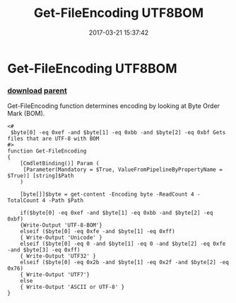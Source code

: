 ﻿---
pid:            6811
parent:         6810
children:       
poster:         Robert
title:          Get-FileEncoding UTF8BOM
date:           2017-03-21 15:37:42
description:    Get-FileEncoding function determines encoding by looking at Byte Order Mark (BOM).
format:         posh
---

# Get-FileEncoding UTF8BOM

### [download](6811.ps1) [parent](6810.md) 

Get-FileEncoding function determines encoding by looking at Byte Order Mark (BOM).

```posh
<#
 $byte[0] -eq 0xef -and $byte[1] -eq 0xbb -and $byte[2] -eq 0xbf Gets files that are UTF-8 with BOM
#>
function Get-FileEncoding
{
    [CmdletBinding()] Param (
     [Parameter(Mandatory = $True, ValueFromPipelineByPropertyName = $True)] [string]$Path
    )

    [byte[]]$byte = get-content -Encoding byte -ReadCount 4 -TotalCount 4 -Path $Path

    if($byte[0] -eq 0xef -and $byte[1] -eq 0xbb -and $byte[2] -eq 0xbf)
    {Write-Output 'UTF-8-BOM'}
    elseif ($byte[0] -eq 0xfe -and $byte[1] -eq 0xff)
    { Write-Output 'Unicode' }
    elseif ($byte[0] -eq 0 -and $byte[1] -eq 0 -and $byte[2] -eq 0xfe -and $byte[3] -eq 0xff)
    { Write-Output 'UTF32' }
    elseif ($byte[0] -eq 0x2b -and $byte[1] -eq 0x2f -and $byte[2] -eq 0x76)
    { Write-Output 'UTF7'}
    else
    { Write-Output 'ASCII or UTF-8' }
}
```
